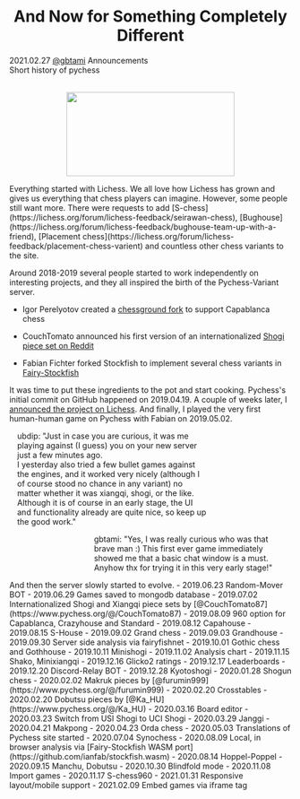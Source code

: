 <h1 align="center">And Now for Something Completely Different</h1>

<div class="meta-headline">
    <div class= "meta">
        <span class="text">2021.02.27</span>
        <span class="text"><a href="/@/gbtami">@gbtami</a></span>
        <span class="text">Announcements</span>
    </div>
    <div class= "headline">Short history of pychess</div>
</div>
</br>

<p align="center">
    <img src="https://cdn.jsdelivr.net/gh/gbtami/pychess-variants/static/images/TomatoPlasticSet.svg" width="300" height="150">
</p>
Everything started with Lichess. We all love how Lichess has grown and gives us everything that chess players can imagine. However, some people still want more. There were requests to add [S-chess](https://lichess.org/forum/lichess-feedback/seirawan-chess), [Bughouse](https://lichess.org/forum/lichess-feedback/bughouse-team-up-with-a-friend), [Placement chess](https://lichess.org/forum/lichess-feedback/placement-chess-varient) and countless other chess variants to the site.

Around 2018-2019 several people started to work independently on interesting projects, and they all inspired the birth of the Pychess-Variant server.<br>

 - Igor Perelyotov created a [chessground fork](https://github.com/IgorPerelyotov/chessground/tree/dev/capablanca) to support Capablanca chess</br>

 - CouchTomato announced his first version of an internationalized [Shogi piece set on Reddit](https://www.reddit.com/r/shogi/comments/bn586v/modifiedredesigned_hidetchi_international_pieces/)</br>

 - Fabian Fichter forked Stockfish to implement several chess variants in [Fairy-Stockfish](https://github.com/ianfab/Fairy-Stockfish)</br>

It was time to put these ingredients to the pot and start cooking.
Pychess's initial commit on GitHub happened on 2019.04.19. A couple of weeks later, I [announced the project on Lichess](https://lichess.org/forum/off-topic-discussion/lichess-survey-would-you-like-to-see-eastern-chess-variants-here-on-lichess#9). And finally, I played the very first human-human game on Pychess with Fabian on 2019.05.02.

<p style="background:var(--game-hover);padding-left:1em;padding-right:30%">
ubdip:
"Just in case you are curious, it was me playing against (I guess) you on your new server just a few minutes ago.</br>
I yesterday also tried a few bullet games against the engines, and it worked very nicely (although I of course stood no chance in any variant) no matter whether it was xiangqi, shogi, or the like. Although it is of course in an early stage, the UI and functionality already are quite nice, so keep up the good work."</br>
</p>

<p style="background:var(--clock-hurry-bg);align:right;padding-left:30%;padding-right:1em">
gbtami:
"Yes, I was really curious who was that brave man :)
This first ever game immediately showed me that a basic chat window is a must.
Anyhow thx for trying it in this very early stage!"
</p>
And then the server slowly started to evolve.
 - 2019.06.23 Random-Mover BOT
 - 2019.06.29 Games saved to mongodb database
 - 2019.07.02 Internationalized Shogi and Xiangqi piece sets by [@CouchTomato87](https://www.pychess.org/@/CouchTomato87)
 - 2019.08.09 960 option for Capablanca, Crazyhouse and Standard
 - 2019.08.12 Capahouse
 - 2019.08.15 S-House
 - 2019.09.02 Grand chess
 - 2019.09.03 Grandhouse
 - 2019.09.30 Server side analysis via fairyfishnet
 - 2019.10.01 Gothic chess and Gothhouse
 - 2019.10.11 Minishogi
 - 2019.11.02 Analysis chart
 - 2019.11.15 Shako, Minixiangqi
 - 2019.12.16 Glicko2 ratings
 - 2019.12.17 Leaderboards
 - 2019.12.20 Discord-Relay BOT
 - 2019.12.28 Kyotoshogi
 - 2020.01.28 Shogun chess
 - 2020.02.02 Makruk pieces by [@furumin999](https://www.pychess.org/@/furumin999)
 - 2020.02.20 Crosstables
 - 2020.02.20 Dobutsu pieces by [@Ka_HU](https://www.pychess.org/@/Ka_HU)
 - 2020.03.16 Board editor
 - 2020.03.23 Switch from USI Shogi to UCI Shogi
 - 2020.03.29 Janggi
 - 2020.04.21 Makpong
 - 2020.04.23 Orda chess
 - 2020.05.03 Translations of Pychess site started
 - 2020.07.04 Synochess
 - 2020.08.09 Local, in browser analysis via [Fairy-Stockfish WASM port](https://github.com/ianfab/stockfish.wasm)
 - 2020.08.14 Hoppel-Poppel
 - 2020.09.15 Manchu, Dobutsu
 - 2020.10.30 Blindfold mode
 - 2020.11.08 Import games
 - 2020.11.17 S-chess960
 - 2021.01.31 Responsive layout/mobile support
 - 2021.02.09 Embed games via iframe tag
</br>
